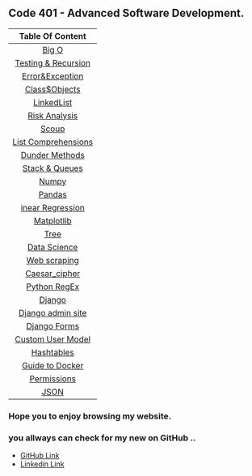 ## Code 401 - Advanced Software Development.


| Table Of Content  | 
| :-----------------: |
|  [Big O](https://omar-zoubi.github.io/reading-notes/Reading-notes401/reading01) |
|  [Testing & Recursion](https://omar-zoubi.github.io/reading-notes/Reading-notes401/reading02) |
|  [Error&Exception](https://omar-zoubi.github.io/reading-notes/Reading-notes401/reading03) |
|  [Class$Objects](https://omar-zoubi.github.io/reading-notes/Reading-notes401/reading04) |
|  [LinkedList](https://omar-zoubi.github.io/reading-notes/Reading-notes401/reading05) |
|  [ Risk Analysis](https://omar-zoubi.github.io/reading-notes/Reading-notes401/reading06) |
|  [Scoup](https://omar-zoubi.github.io/reading-notes/Reading-notes401/reading07) |
|  [List Comprehensions](https://omar-zoubi.github.io/reading-notes/Reading-notes401/reading08) |
|  [Dunder Methods](https://omar-zoubi.github.io/reading-notes/Reading-notes401/reading09) |
|  [Stack & Queues](https://omar-zoubi.github.io/reading-notes/Reading-notes401/reading10) |
|  [Numpy](https://omar-zoubi.github.io/reading-notes/Reading-notes401/reading11) |
|  [Pandas](https://omar-zoubi.github.io/reading-notes/Reading-notes401/reading12) |
|  [inear Regression](https://omar-zoubi.github.io/reading-notes/Reading-notes401/reading13) |
|  [Matplotlib](https://omar-zoubi.github.io/reading-notes/Reading-notes401/reading14) |
|  [Tree](https://omar-zoubi.github.io/reading-notes/Reading-notes401/reading15) |
|  [Data Science](https://omar-zoubi.github.io/reading-notes/Reading-notes401/reading16) |
|  [Web scraping](https://omar-zoubi.github.io/reading-notes/Reading-notes401/reading17) |
|  [Caesar_cipher](https://omar-zoubi.github.io/reading-notes/Reading-notes401/reading18) |
|  [Python RegEx](https://omar-zoubi.github.io/reading-notes/Reading-notes401/reading19) |
|  [Django](https://omar-zoubi.github.io/reading-notes/Reading-notes401/reading20) |
|  [Django admin site](https://omar-zoubi.github.io/reading-notes/Reading-notes401/reading27) |
|  [Django Forms](https://omar-zoubi.github.io/reading-notes/Reading-notes401/reading28) |
|  [Custom User Model](https://omar-zoubi.github.io/reading-notes/Reading-notes401/reading29) |
|  [Hashtables](https://omar-zoubi.github.io/reading-notes/Reading-notes401/reading30) |
|  [Guide to Docker](https://omar-zoubi.github.io/reading-notes/Reading-notes401/reading31) |
|  [Permissions](https://omar-zoubi.github.io/reading-notes/Reading-notes401/reading32) |
|  [JSON](https://omar-zoubi.github.io/reading-notes/Reading-notes401/reading33) |

### Hope you to enjoy browsing my website. 
### you allways can check for my new on GitHub ..

- [GitHub Link](https://github.com/Omar-zoubi)
- [Linkedin Link](https://www.linkedin.com/in/omar-alzoubi-54034bb4/)

